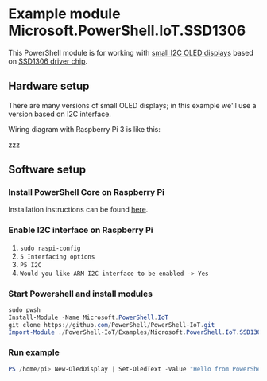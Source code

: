 # Example module Microsoft.PowerShell.IoT.SSD1306

This PowerShell module is for working with [small I2C OLED displays](https://www.ebay.com/itm/2X-0-96-I2C-IIC-Serial-128X64-LED-OLED-LCD-Display-Module-for-Arduino-White/191785893008?epid=2001476960&hash=item2ca7547c90:g:WbwAAOSwAPVZLOx~) based on [SSD1306 driver chip](https://cdn-shop.adafruit.com/datasheets/SSD1306.pdf).

## Hardware setup

There are many versions of small OLED displays; in this example we'll use a version based on I2C interface.

Wiring diagram with Raspberry Pi 3 is like this:

zzz

## Software setup

### Install PowerShell Core on Raspberry Pi

Installation instructions can be found [here](https://github.com/PowerShell/PowerShell/tree/master/docs/installation/linux.md#raspbian).

### Enable I2C interface on Raspberry Pi

1. `sudo raspi-config`
2. `5 Interfacing options`
3. `P5 I2C`
4. `Would you like ARM I2C interface to be enabled -> Yes`

### Start Powershell and install modules

```powershell
sudo pwsh
Install-Module -Name Microsoft.PowerShell.IoT
git clone https://github.com/PowerShell/PowerShell-IoT.git
Import-Module ./PowerShell-IoT/Examples/Microsoft.PowerShell.IoT.SSD1306
```

### Run example
```powershell
PS /home/pi> New-OledDisplay | Set-OledText -Value "Hello from PowerShell"
```